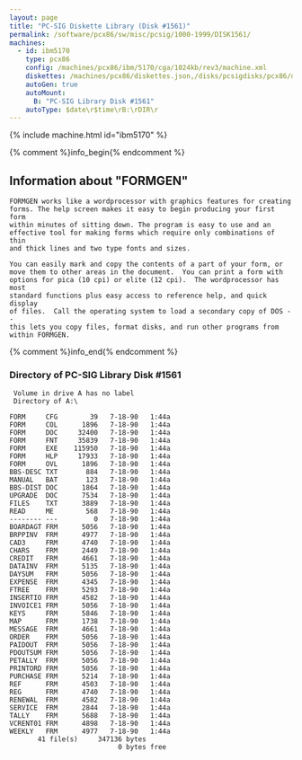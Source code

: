 ```yaml
---
layout: page
title: "PC-SIG Diskette Library (Disk #1561)"
permalink: /software/pcx86/sw/misc/pcsig/1000-1999/DISK1561/
machines:
  - id: ibm5170
    type: pcx86
    config: /machines/pcx86/ibm/5170/cga/1024kb/rev3/machine.xml
    diskettes: /machines/pcx86/diskettes.json,/disks/pcsigdisks/pcx86/diskettes.json
    autoGen: true
    autoMount:
      B: "PC-SIG Library Disk #1561"
    autoType: $date\r$time\rB:\rDIR\r
---
```


{% include machine.html id="ibm5170" %}

{% comment %}info_begin{% endcomment %}

## Information about "FORMGEN"

    FORMGEN works like a wordprocessor with graphics features for creating
    forms. The help screen makes it easy to begin producing your first form
    within minutes of sitting down. The program is easy to use and an
    effective tool for making forms which require only combinations of thin
    and thick lines and two type fonts and sizes.
    
    You can easily mark and copy the contents of a part of your form, or
    move them to other areas in the document.  You can print a form with
    options for pica (10 cpi) or elite (12 cpi).  The wordprocessor has most
    standard functions plus easy access to reference help, and quick display
    of files.  Call the operating system to load a secondary copy of DOS --
    this lets you copy files, format disks, and run other programs from
    within FORMGEN.
{% comment %}info_end{% endcomment %}


### Directory of PC-SIG Library Disk #1561

     Volume in drive A has no label
     Directory of A:\

    FORM     CFG        39   7-18-90   1:44a
    FORM     COL      1896   7-18-90   1:44a
    FORM     DOC     32400   7-18-90   1:44a
    FORM     FNT     35839   7-18-90   1:44a
    FORM     EXE    115950   7-18-90   1:44a
    FORM     HLP     17933   7-18-90   1:44a
    FORM     OVL      1896   7-18-90   1:44a
    BBS-DESC TXT       884   7-18-90   1:44a
    MANUAL   BAT       123   7-18-90   1:44a
    BBS-DIST DOC      1864   7-18-90   1:44a
    UPGRADE  DOC      7534   7-18-90   1:44a
    FILES    TXT      3889   7-18-90   1:44a
    READ     ME        568   7-18-90   1:44a
    -------- ---         0   7-18-90   1:44a
    BOARDAGT FRM      5056   7-18-90   1:44a
    BRPPINV  FRM      4977   7-18-90   1:44a
    CAD3     FRM      4740   7-18-90   1:44a
    CHARS    FRM      2449   7-18-90   1:44a
    CREDIT   FRM      4661   7-18-90   1:44a
    DATAINV  FRM      5135   7-18-90   1:44a
    DAYSUM   FRM      5056   7-18-90   1:44a
    EXPENSE  FRM      4345   7-18-90   1:44a
    FTREE    FRM      5293   7-18-90   1:44a
    INSERTIO FRM      4582   7-18-90   1:44a
    INVOICE1 FRM      5056   7-18-90   1:44a
    KEYS     FRM      5846   7-18-90   1:44a
    MAP      FRM      1738   7-18-90   1:44a
    MESSAGE  FRM      4661   7-18-90   1:44a
    ORDER    FRM      5056   7-18-90   1:44a
    PAIDOUT  FRM      5056   7-18-90   1:44a
    PDOUTSUM FRM      5056   7-18-90   1:44a
    PETALLY  FRM      5056   7-18-90   1:44a
    PRINTORD FRM      5056   7-18-90   1:44a
    PURCHASE FRM      5214   7-18-90   1:44a
    REF      FRM      4503   7-18-90   1:44a
    REG      FRM      4740   7-18-90   1:44a
    RENEWAL  FRM      4582   7-18-90   1:44a
    SERVICE  FRM      2844   7-18-90   1:44a
    TALLY    FRM      5688   7-18-90   1:44a
    VCRENT01 FRM      4898   7-18-90   1:44a
    WEEKLY   FRM      4977   7-18-90   1:44a
           41 file(s)     347136 bytes
                               0 bytes free
